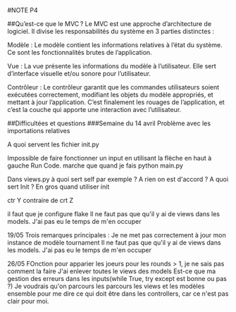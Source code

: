 #NOTE P4

##Qu’est-ce que le MVC ?
Le MVC est une approche d’architecture de logiciel. Il divise les responsabilités du système en 3 parties distinctes :

Modèle : Le modèle contient les informations relatives à l’état du système. Ce sont les fonctionnalités brutes de l’application.

Vue : La vue présente les informations du modèle à l’utilisateur. Elle sert d’interface visuelle et/ou sonore pour l’utilisateur.

Contrôleur : Le contrôleur garantit que les commandes utilisateurs soient exécutées correctement, modifiant les objets du modèle appropriés, et mettant à jour l’application. C’est finalement les rouages de l’application, et c’est la couche qui apporte une interaction avec l’utilisateur.

##Difficultées et questions
###Semaine du 14 avril
Problème avec les importations relatives

A quoi servent les fichier init.py

Impossible de faire fonctionner un input en utilisant la flèche en haut à gauche Run Code. marche que quand je fais python main.py

Dans views.py à quoi sert self par exemple ? A rien on est d'accord ? A quoi sert Init ? En gros quand utiliser init

ctr Y contraire de crt Z

il faut que je configure flake
Il ne faut pas que qu'il y ai de views dans les models. J'ai pas eu le temps de m'en occuper

19/05
Trois remarques principales :
Je ne met pas correctement à jour mon instance de modèle tournament
Il ne faut pas que qu'il y ai de views dans les models. J'ai pas eu le temps de m'en occuper

26/05
FOnction pour apparier les joeurs pour les rounds > 1, je ne sais pas comment la faire 
J'ai enlever toutes le views des models 
Est-ce que ma gestion des erreurs dans les inputs(while True, try except est bonne ou pas ?)
Je voudrais qu'on parcours les parcours les views et les modèles ensemble pour me dire ce qui doit être dans les controllers, car ce n'est pas clair pour moi. 

